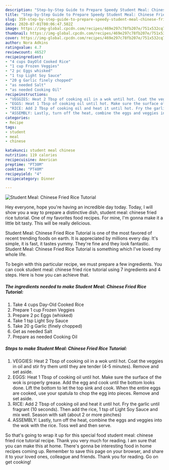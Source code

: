```yaml
---
description: "Step-by-Step Guide to Prepare Speedy Student Meal: Chinese Fried Rice Tutorial"
title: "Step-by-Step Guide to Prepare Speedy Student Meal: Chinese Fried Rice Tutorial"
slug: 359-step-by-step-guide-to-prepare-speedy-student-meal-chinese-fried-rice-tutorial
date: 2020-07-01T00:06:47.502Z
image: https://img-global.cpcdn.com/recipes/469e297c78fb207e/751x532cq70/student-meal-chinese-fried-rice-tutorial-recipe-main-photo.jpg
thumbnail: https://img-global.cpcdn.com/recipes/469e297c78fb207e/751x532cq70/student-meal-chinese-fried-rice-tutorial-recipe-main-photo.jpg
cover: https://img-global.cpcdn.com/recipes/469e297c78fb207e/751x532cq70/student-meal-chinese-fried-rice-tutorial-recipe-main-photo.jpg
author: Nora Adkins
ratingvalue: 4.7
reviewcount: 46527
recipeingredient:
- "4 cups DayOld Cooked Rice"
- "1 cup Frozen Veggies"
- "2 pc Eggs whisked"
- "1 tsp Light Soy Sauce"
- "20 g Garlic finely chopped"
- "as needed Salt"
- "as needed Cooking Oil"
recipeinstructions:
- "VEGGIES: Heat 2 Tbsp of cooking oil in a wok until hot. Coat the veggies in oil and stir fry them until they are tender (4-5 minutes). Remove and set aside."
- "EGGS: Heat 1 Tbsp of cooking oil until hot. Make sure the surface of the wok is properly grease. Add the egg and cook until the bottom looks done. Lift the bottom to let the top sink and cook. When the entire eggs are cooked, use your spatula to chop the egg into pieces. Remove and set aside."
- "RICE: Add 2 Tbsp of cooking oil and heat it until hot. Fry the garlic until fragrant (10 seconds). Then add the rice, 1 tsp of Light Soy Sauce and mix well. Season with salt (about 2 or more pinches)"
- "ASSEMBLY: Lastly, turn off the heat, combine the eggs and veggies into the wok with the rice. Toss well and then serve."
categories:
- Recipe
tags:
- student
- meal
- chinese

katakunci: student meal chinese 
nutrition: 119 calories
recipecuisine: American
preptime: "PT30M"
cooktime: "PT40M"
recipeyield: "4"
recipecategory: Dinner

---
```



![Student Meal: Chinese Fried Rice Tutorial](https://img-global.cpcdn.com/recipes/469e297c78fb207e/751x532cq70/student-meal-chinese-fried-rice-tutorial-recipe-main-photo.jpg)

Hey everyone, hope you're having an incredible day today. Today, I will show you a way to prepare a distinctive dish, student meal: chinese fried rice tutorial. One of my favorites food recipes. For mine, I'm gonna make it a little bit tasty. This will be really delicious.

Student Meal: Chinese Fried Rice Tutorial is one of the most favored of recent trending foods on earth. It is appreciated by millions every day. It's simple, it is fast, it tastes yummy. They're fine and they look fantastic. Student Meal: Chinese Fried Rice Tutorial is something which I've loved my whole life.




To begin with this particular recipe, we must prepare a few ingredients. You can cook student meal: chinese fried rice tutorial using 7 ingredients and 4 steps. Here is how you can achieve that.

<!--inarticleads1-->

##### The ingredients needed to make Student Meal: Chinese Fried Rice Tutorial:

1. Take 4 cups Day-Old Cooked Rice
1. Prepare 1 cup Frozen Veggies
1. Prepare 2 pc Eggs (whisked)
1. Take 1 tsp Light Soy Sauce
1. Take 20 g Garlic (finely chopped)
1. Get as needed Salt
1. Prepare as needed Cooking Oil




<!--inarticleads2-->

##### Steps to make Student Meal: Chinese Fried Rice Tutorial:

1. VEGGIES: Heat 2 Tbsp of cooking oil in a wok until hot. Coat the veggies in oil and stir fry them until they are tender (4-5 minutes). Remove and set aside.
1. EGGS: Heat 1 Tbsp of cooking oil until hot. Make sure the surface of the wok is properly grease. Add the egg and cook until the bottom looks done. Lift the bottom to let the top sink and cook. When the entire eggs are cooked, use your spatula to chop the egg into pieces. Remove and set aside.
1. RICE: Add 2 Tbsp of cooking oil and heat it until hot. Fry the garlic until fragrant (10 seconds). Then add the rice, 1 tsp of Light Soy Sauce and mix well. Season with salt (about 2 or more pinches)
1. ASSEMBLY: Lastly, turn off the heat, combine the eggs and veggies into the wok with the rice. Toss well and then serve.




So that's going to wrap it up for this special food student meal: chinese fried rice tutorial recipe. Thank you very much for reading. I am sure that you can make this at home. There's gonna be interesting food in home recipes coming up. Remember to save this page on your browser, and share it to your loved ones, colleague and friends. Thank you for reading. Go on get cooking!
